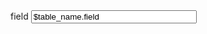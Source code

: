 <div class="form-group">
    <label for="field">field</label>
    <input readonly id="field" type="text" class="form-control" name="field" size="30" value="$table_name.field"/>
</div>